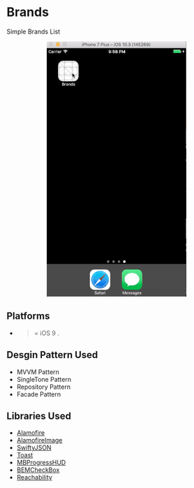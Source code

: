 # Brands
Simple Brands List 

<p align="center">
<div style="text-align:center"> <img   src="https://github.com/YahiaRagae/Brands-MVVM/raw/master/img.gif" width="320"></div>
</p>
 

## Platforms ##
-  >= iOS 9  .


## Desgin Pattern Used ##
-  MVVM Pattern
-  SingleTone Pattern
-  Repository Pattern 
-  Facade Pattern



## Libraries Used ## 
- [Alamofire](https://github.com/Alamofire/Alamofire)
- [AlamofireImage](https://github.com/Alamofire/AlamofireImage)
- [SwiftyJSON](https://github.com/SwiftyJSON/SwiftyJSON)
- [Toast](https://github.com/scalessec/Toast)
- [MBProgressHUD](https://github.com/jdg/MBProgressHUD)
- [BEMCheckBox](https://github.com/Boris-Em/BEMCheckBox)
- [Reachability](https://github.com/tonymillion/Reachability)












